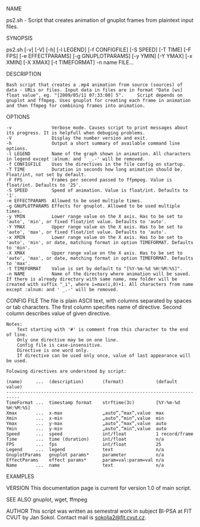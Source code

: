NAME

  ps2.sh - Script that creates animation of gnuplot frames from plaintext input files.

SYNOPSIS

  ps2.sh [-v] [-V] [-h] [-l LEGEND] [-f CONFIGFILE] [-S SPEED] [-T TIME] [-F FPS] [-e EFFECTPARAMS] [-g GNUPLOTPARAMS] [-y YMIN] [-Y YMAX] [-x XMIN] [-X XMAX] [-t TIMEFORMAT] -n name FILE...

DESCRIPTION

    Bash script that creates a .mp4 animation from source (sources) of data - URLs or files. Input data in files are in format "Date [ws] float value", eg. "[2009/05/11 07:33:00] 5".     Script depends on gnuplot and ffmpeg. Uses gnuplot for creating each frame in animation and then ffmpeg for combining frames into animation.

OPTIONS

    -v               Verbose mode. Causes script to print messages about its progress. It is helpfull when debuging problems.
    -V               Display the number version and exit.
    -h               Output a short summary of available command line options.
    -l LEGEND        Name of the graph shown in animation. All characters in legend except :alnum: and ' _.-' will be removed.
    -f CONFIGFILE    Uses the directives in the file config on startup.
    -T TIME          Duration in seconds how long animation should be. Float/int, not set by default.
    -F FPS           Frames per second passed to ffpmpeg. Value is float/int. Defaults to '25'.
    -S SPEED         Speed of animation. Value is float/int. Defaults to '1'.
    -e EFFECTPARAMS  Allowed to be used multiple times.
    -g GNUPLOTPARAMS Effects for gnuplot. Allowed to be used multiple times. 
    -y YMIN          Lower range value on the X axis. Has to be set to 'auto', 'min', or fixed float/int value. Defaults to 'auto'.
    -Y YMAX          Upper range value on the X axis. Has to be set to 'auto', 'max', or fixed float/int value. Defaults to 'auto'.
    -x XMIN          Lower range value on the X axis. Has to be set to 'auto', 'min', or date, matching format in option TIMEFORMAT. Defaults to 'min'.
    -X XMAX          Upper range value on the X axis. Has to be set to 'auto', 'max', or date, matching format in option TIMEFORMAT. Defaults to 'max'. 
    -t TIMEFORMAT    Value is set by default to "[%Y-%m-%d %H:%M:%S]".
    -n NAME          Name of the directory where animation will be saved. If there is already directory with same name, new folder will be created with suffix "_i", where i=max(i,0)+1. All characters from name  except :alnum: and ' _.-' will be removed.

CONFIG FILE
    The file is plain ASCII text, with columns separated by spaces or tab characters. The first column specifies name of directive. Second column describes value of given directive.
    
    Notes:
        Text starting with '#' is comment from this character to the end of line.
        Only one directive may be on one line.
        Config file is case-insensitive.
        Directive is one word only.
        If directive can be used only once, value of last appearance will be used.
    
    Folowing directives are understood by script:
    
    (name)     ...  (description)       (format)            (default value)
    ---------------------------------------------------------------------------
    TimeFormat ...  timestamp format    strftime(3c)        [%Y-%m-%d %H:%M:%S]
    Xmax       ...  x-max               „auto“,“max“,value  max 
    Xmin       ...  x-min               „auto“,“min“,value  min 
    Ymax       ...  y-max               „auto“,“max“,value  auto
    Ymin       ...  y-min               „auto“,“min“,value  auto 
    Speed      ...  speed               int/float           1 record/frame 
    Time       ...  time (duration)     int/float           n/a
    FPS        ...  fps                 int/float           25 
    Legend     ...  legend              text                n/a 
    GnuplotParams   gnuplot params*     parameter           n/a 
    EffectParams    effect params*      param=val:param=val n/a
    Name       ...  name                text                n/a 


EXAMPLES

VERSION
    This documentation page is current for version 1.0 of main script.

SEE ALSO
    gnuplot, wget, ffmpeg

AUTHOR
    This script was written as semestral work in subject BI-PSA at FIT CVUT by Jan Sokol. Contact mail is sokolja2@fit.cvut.cz.

